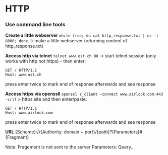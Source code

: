 # HTTP

### Use command line tools

**Create a little webserver**
`while true; do cat http_response.txt | nc -l 8000; done` -> make a little webserver (returning content of http_response.txt)

**Access http via telnet**
`telnet www.ost.ch 80` -> start telnet session (only works with http not https)
    - then enter: 
```
GET / HTTP/1.1
Host: www.ost.ch
``` 
press enter twice to mark end of response afterwards and see response


**Access https via openssll**
`openssl s_client -connect www.airlock.com:443 -crlf` > https site and then enter/paste: 
```
GET / HTTP/1.1
Host: www.airlock.com
```  
press enter twice to mark end of response afterwards and see response



**URL**
{Scheme}://{Authority: domain + port}/{path}?{Parameters}#{Fragment}

Note: Fragement is not sent to the server
Parameters: Query..



